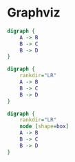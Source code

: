 # Graphviz

```dot {code_block}
digraph {
    A -> B
    B -> C
    B -> D
}
```

```dot {code_block}
digraph {
    rankdir="LR"
    A -> B
    B -> C
    B -> D
}
```

```dot {code_block}
digraph {
    rankdir="LR"
    node [shape=box]
    A -> B
    B -> C
    B -> D
}
```
